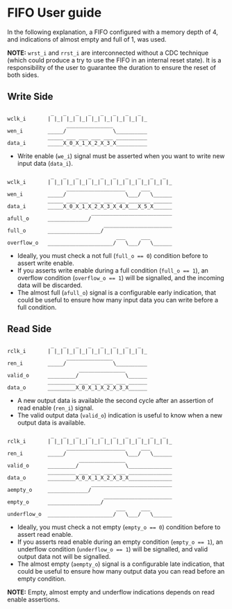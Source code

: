 # FIFO User guide

In the following explanation, a FIFO configured with a memory depth of 4, and indications of almost empty and full of 1, was used.

**NOTE:** `wrst_i` and `rrst_i` are interconnected without a CDC technique (which could produce a try to use the FIFO in an internal reset state). It is a responsibility of the user to guarantee the duration to ensure the reset of both sides.

## Write Side

```
              _   _   _   _   _   _   _   _
wclk_i       | |_| |_| |_| |_| |_| |_| |_| |_
                   _______________
wen_i        _____/               \__________
             _____ ___ ___ ___ ___ __________
data_i       _____X_0_X_1_X_2_X_3_X__________
```

* Write enable (`we_i`) signal must be asserted when you want to write new input data (`data_i`).

```
              _   _   _   _   _   _   _   _   _   _
wclk_i       | |_| |_| |_| |_| |_| |_| |_| |_| |_| |_
                   ___________________     ___
wen_i        _____/                   \___/   \______
             _____ ___ ___ ___ ___ ___ _______ ______
data_i       _____X_0_X_1_X_2_X_3_X_4_X___X_5_X______
                           __________________________
afull_o      _____________/
                               ______________________
full_o       _________________/
                                   ___     ___
overflow_o   _____________________/   \___/   \______
```

* Ideally, you must check a not full (`full_o == 0`) condition before to assert write enable.
* If you asserts write enable during a full condition (`full_o == 1`), an overflow condition (`overflow_o == 1`) will be signalled, and the incoming data will be discarded.
* The almost full (`afull_o`) signal is a configurable early indication, that could be useful to ensure how many input data you can write before a full condition.

## Read Side

```
              _   _   _   _   _   _   _   _  
rclk_i       | |_| |_| |_| |_| |_| |_| |_| |_
                   _______________
ren_i        _____/               \__________
                       _______________
valid_o      _________/               \______
             _________ ___ ___ ___ ___ ______
data_o       _________X_0_X_1_X_2_X_3_X______
```

* A new output data is available the second cycle after an assertion of read enable (`ren_i`) signal.
* The valid output data (`valid_o`) indication is useful to know when a new output data is available.

```
              _   _   _   _   _   _   _   _   _   _
rclk_i       | |_| |_| |_| |_| |_| |_| |_| |_| |_| |_
                   ___________________     ___
ren_i        _____/                   \___/   \______
                       _______________
valid_o      _________/               \______________
             _________ ___ ___ ___ ___ ______________
data_o       _________X_0_X_1_X_2_X_3_X______________
                           __________________________
aempty_o     _____________/
                               ______________________
empty_o      _________________/
                                   ___     ___
underflow_o  _____________________/   \___/   \______
```

* Ideally, you must check a not empty (`empty_o == 0`) condition before to assert read enable.
* If you asserts read enable during an empty condition (`empty_o == 1`), an underflow condition (`underflow_o == 1`) will be signalled, and valid output data not will be signalled.
* The almost empty (`aempty_o`) signal is a configurable late indication, that could be useful to ensure how many output data you can read before an empty condition.

**NOTE:** Empty, almost empty and underflow indications depends on read enable assertions.
